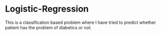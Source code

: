 # Logistic-Regression
This is a classification based problem where I have tried to predict whether patient  has the problem of diabetics or not.
